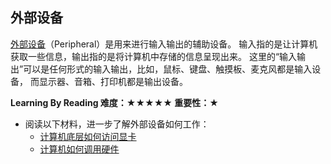 ## 外部设备

[外部设备](https://en.wikipedia.org/wiki/Peripheral)（Peripheral）是用来进行输入输出的辅助设备。
输入指的是让计算机获取一些信息，输出指的是将计算机中存储的信息呈现出来。
这里的“输入输出”可以是任何形式的输入输出，比如，鼠标、键盘、触摸板、麦克风都是输入设备，
而显示器、音箱、打印机都是输出设备。

**Learning By Reading 难度：★★★★★ 重要性：★**

- 阅读以下材料，进一步了解外部设备如何工作：
  - [计算机底层如何访问显卡](https://www.zhihu.com/question/20722310)
  - [计算机如何调用硬件](https://www.zhihu.com/question/39846396)
